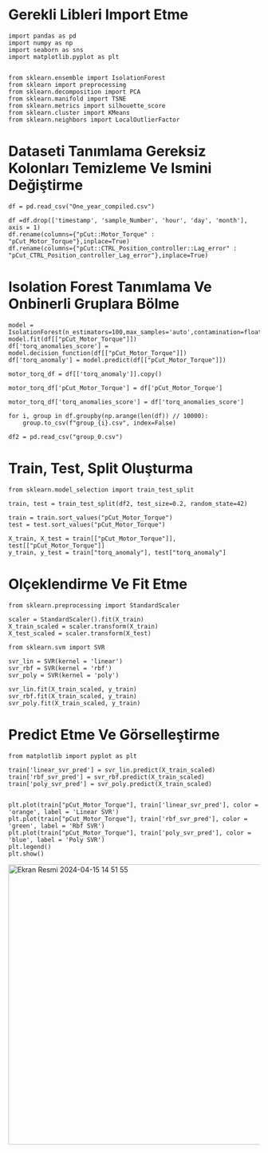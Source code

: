 # Gerekli Libleri Import Etme

```
import pandas as pd
import numpy as np
import seaborn as sns
import matplotlib.pyplot as plt


from sklearn.ensemble import IsolationForest
from sklearn import preprocessing
from sklearn.decomposition import PCA
from sklearn.manifold import TSNE
from sklearn.metrics import silhouette_score
from sklearn.cluster import KMeans
from sklearn.neighbors import LocalOutlierFactor
```

# Dataseti Tanımlama Gereksiz Kolonları Temizleme Ve Ismini Değiştirme

```
df = pd.read_csv("One_year_compiled.csv")

df =df.drop(['timestamp', 'sample_Number', 'hour', 'day', 'month'], axis = 1)
df.rename(columns={"pCut::Motor_Torque" : "pCut_Motor_Torque"},inplace=True)
df.rename(columns={"pCut::CTRL_Position_controller::Lag_error" : "pCut_CTRL_Position_controller_Lag_error"},inplace=True)
```

# Isolation Forest Tanımlama Ve Onbinerli Gruplara Bölme

```
model = IsolationForest(n_estimators=100,max_samples='auto',contamination=float(0.2),max_features=1.0)
model.fit(df[["pCut_Motor_Torque"]])
df['torq_anomalies_score'] = model.decision_function(df[["pCut_Motor_Torque"]])
df['torq_anomaly'] = model.predict(df[["pCut_Motor_Torque"]])

motor_torq_df = df[['torq_anomaly']].copy()

motor_torq_df['pCut_Motor_Torque'] = df['pCut_Motor_Torque']

motor_torq_df['torq_anomalies_score'] = df['torq_anomalies_score']

for i, group in df.groupby(np.arange(len(df)) // 10000):
    group.to_csv(f"group_{i}.csv", index=False)

df2 = pd.read_csv("group_0.csv")
```

# Train, Test, Split Oluşturma

```
from sklearn.model_selection import train_test_split

train, test = train_test_split(df2, test_size=0.2, random_state=42)

train = train.sort_values("pCut_Motor_Torque")
test = test.sort_values("pCut_Motor_Torque")

X_train, X_test = train[["pCut_Motor_Torque"]], test[["pCut_Motor_Torque"]]
y_train, y_test = train["torq_anomaly"], test["torq_anomaly"]
```

# Olçeklendirme Ve Fit Etme 
```
from sklearn.preprocessing import StandardScaler

scaler = StandardScaler().fit(X_train)
X_train_scaled = scaler.transform(X_train)
X_test_scaled = scaler.transform(X_test)

from sklearn.svm import SVR

svr_lin = SVR(kernel = 'linear')
svr_rbf = SVR(kernel = 'rbf')
svr_poly = SVR(kernel = 'poly')

svr_lin.fit(X_train_scaled, y_train)
svr_rbf.fit(X_train_scaled, y_train)
svr_poly.fit(X_train_scaled, y_train)
```

# Predict Etme Ve Görselleştirme

```
from matplotlib import pyplot as plt

train['linear_svr_pred'] = svr_lin.predict(X_train_scaled)
train['rbf_svr_pred'] = svr_rbf.predict(X_train_scaled)
train['poly_svr_pred'] = svr_poly.predict(X_train_scaled)


plt.plot(train["pCut_Motor_Torque"], train['linear_svr_pred'], color = 'orange', label = 'Linear SVR')
plt.plot(train["pCut_Motor_Torque"], train['rbf_svr_pred'], color = 'green', label = 'Rbf SVR')
plt.plot(train["pCut_Motor_Torque"], train['poly_svr_pred'], color = 'blue', label = 'Poly SVR')
plt.legend()
plt.show()
```

<img width="562" alt="Ekran Resmi 2024-04-15 14 51 55" src="https://github.com/buzzi0/Task_Examples/assets/103946477/eb2ac56f-781a-4c68-8f10-f6855e88ae50">



